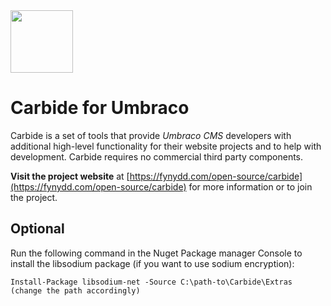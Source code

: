 <img src="https://fynydd.com/images/carbide-icon.png" width="100" />

# Carbide for Umbraco

Carbide is a set of tools that provide *Umbraco CMS* developers with additional high-level functionality for their website projects and to help with development. Carbide requires no commercial third party components.

**Visit the project website** at [https://fynydd.com/open-source/carbide](https://fynydd.com/open-source/carbide) for more information or to join the project.

## Optional

Run the following command in the Nuget Package manager Console to install the libsodium package (if you want to use sodium encryption):

    Install-Package libsodium-net -Source C:\path-to\Carbide\Extras
    (change the path accordingly)

